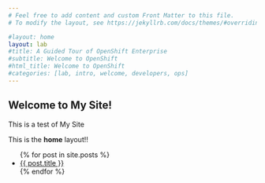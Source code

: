 ```yaml
---
# Feel free to add content and custom Front Matter to this file.
# To modify the layout, see https://jekyllrb.com/docs/themes/#overriding-theme-defaults

#layout: home
layout: lab
#title: A Guided Tour of OpenShift Enterprise
#subtitle: Welcome to OpenShift
#html_title: Welcome to OpenShift
#categories: [lab, intro, welcome, developers, ops]
---
```


## Welcome to My Site!

This is a test of My Site

This is the **home** layout!!


<ul>
  {% for post in site.posts %}
    <li>
      <a href="{{ post.url }}">{{ post.title }}</a>
    </li>
  {% endfor %}
</ul>
